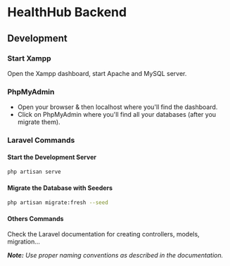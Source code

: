 # HealthHub Backend

## Development

### Start Xampp

Open the Xampp dashboard, start Apache and MySQL server.

### PhpMyAdmin

- Open your browser & then localhost where you'll find the dashboard. 
- Click on PhpMyAdmin where you'll find all your databases (after you migrate them).

### Laravel Commands

#### Start the Development Server

```bash
php artisan serve
```

#### Migrate the Database with Seeders

```bash
php artisan migrate:fresh --seed
```

#### Others Commands

Check the Laravel documentation for creating controllers, models, migration...

_**Note:** Use proper naming conventions as described in the documentation._
